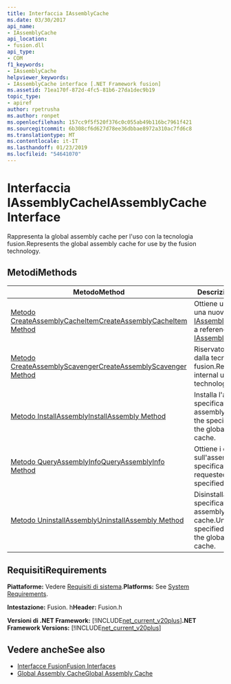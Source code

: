 ```yaml
---
title: Interfaccia IAssemblyCache
ms.date: 03/30/2017
api_name:
- IAssemblyCache
api_location:
- fusion.dll
api_type:
- COM
f1_keywords:
- IAssemblyCache
helpviewer_keywords:
- IAssemblyCache interface [.NET Framework fusion]
ms.assetid: 71ea170f-872d-4fc5-81b6-27da1dec9b19
topic_type:
- apiref
author: rpetrusha
ms.author: ronpet
ms.openlocfilehash: 157cc9f5f520f376c0c055ab49b116bc7961f421
ms.sourcegitcommit: 6b308cf6d627d78ee36dbbae8972a310ac7fd6c8
ms.translationtype: MT
ms.contentlocale: it-IT
ms.lasthandoff: 01/23/2019
ms.locfileid: "54641070"
---
```

# <a name="iassemblycache-interface"></a><span data-ttu-id="703d5-102">Interfaccia IAssemblyCache</span><span class="sxs-lookup"><span data-stu-id="703d5-102">IAssemblyCache Interface</span></span>
<span data-ttu-id="703d5-103">Rappresenta la global assembly cache per l'uso con la tecnologia fusion.</span><span class="sxs-lookup"><span data-stu-id="703d5-103">Represents the global assembly cache for use by the fusion technology.</span></span>  
  
## <a name="methods"></a><span data-ttu-id="703d5-104">Metodi</span><span class="sxs-lookup"><span data-stu-id="703d5-104">Methods</span></span>  
  
|<span data-ttu-id="703d5-105">Metodo</span><span class="sxs-lookup"><span data-stu-id="703d5-105">Method</span></span>|<span data-ttu-id="703d5-106">Descrizione</span><span class="sxs-lookup"><span data-stu-id="703d5-106">Description</span></span>|  
|------------|-----------------|  
|[<span data-ttu-id="703d5-107">Metodo CreateAssemblyCacheItem</span><span class="sxs-lookup"><span data-stu-id="703d5-107">CreateAssemblyCacheItem Method</span></span>](../../../../docs/framework/unmanaged-api/fusion/iassemblycache-createassemblycacheitem-method.md)|<span data-ttu-id="703d5-108">Ottiene un riferimento a una nuova [IAssemblyCacheItem](../../../../docs/framework/unmanaged-api/fusion/iassemblycacheitem-interface.md).</span><span class="sxs-lookup"><span data-stu-id="703d5-108">Gets a reference to a new [IAssemblyCacheItem](../../../../docs/framework/unmanaged-api/fusion/iassemblycacheitem-interface.md).</span></span>|  
|[<span data-ttu-id="703d5-109">Metodo CreateAssemblyScavenger</span><span class="sxs-lookup"><span data-stu-id="703d5-109">CreateAssemblyScavenger Method</span></span>](../../../../docs/framework/unmanaged-api/fusion/iassemblycache-createassemblyscavenger-method.md)|<span data-ttu-id="703d5-110">Riservato per uso interno dalla tecnologia fusion.</span><span class="sxs-lookup"><span data-stu-id="703d5-110">Reserved for internal use by the fusion technology.</span></span>|  
|[<span data-ttu-id="703d5-111">Metodo InstallAssembly</span><span class="sxs-lookup"><span data-stu-id="703d5-111">InstallAssembly Method</span></span>](../../../../docs/framework/unmanaged-api/fusion/iassemblycache-installassembly-method.md)|<span data-ttu-id="703d5-112">Installa l'assembly specificato nella global assembly cache.</span><span class="sxs-lookup"><span data-stu-id="703d5-112">Installs the specified assembly in the global assembly cache.</span></span>|  
|[<span data-ttu-id="703d5-113">Metodo QueryAssemblyInfo</span><span class="sxs-lookup"><span data-stu-id="703d5-113">QueryAssemblyInfo Method</span></span>](../../../../docs/framework/unmanaged-api/fusion/iassemblycache-queryassemblyinfo-method.md)|<span data-ttu-id="703d5-114">Ottiene i dati richiesti sull'assembly specificato.</span><span class="sxs-lookup"><span data-stu-id="703d5-114">Gets the requested data about the specified assembly.</span></span>|  
|[<span data-ttu-id="703d5-115">Metodo UninstallAssembly</span><span class="sxs-lookup"><span data-stu-id="703d5-115">UninstallAssembly Method</span></span>](../../../../docs/framework/unmanaged-api/fusion/iassemblycache-uninstallassembly-method.md)|<span data-ttu-id="703d5-116">Disinstalla l'assembly specificato dalla global assembly cache.</span><span class="sxs-lookup"><span data-stu-id="703d5-116">Uninstalls the specified assembly from the global assembly cache.</span></span>|  
  
## <a name="requirements"></a><span data-ttu-id="703d5-117">Requisiti</span><span class="sxs-lookup"><span data-stu-id="703d5-117">Requirements</span></span>  
 <span data-ttu-id="703d5-118">**Piattaforme:** Vedere [Requisiti di sistema](../../../../docs/framework/get-started/system-requirements.md).</span><span class="sxs-lookup"><span data-stu-id="703d5-118">**Platforms:** See [System Requirements](../../../../docs/framework/get-started/system-requirements.md).</span></span>  
  
 <span data-ttu-id="703d5-119">**Intestazione:** Fusion. h</span><span class="sxs-lookup"><span data-stu-id="703d5-119">**Header:** Fusion.h</span></span>  
  
 <span data-ttu-id="703d5-120">**Versioni di .NET Framework:** [!INCLUDE[net_current_v20plus](../../../../includes/net-current-v20plus-md.md)]</span><span class="sxs-lookup"><span data-stu-id="703d5-120">**.NET Framework Versions:** [!INCLUDE[net_current_v20plus](../../../../includes/net-current-v20plus-md.md)]</span></span>  
  
## <a name="see-also"></a><span data-ttu-id="703d5-121">Vedere anche</span><span class="sxs-lookup"><span data-stu-id="703d5-121">See also</span></span>
- [<span data-ttu-id="703d5-122">Interfacce Fusion</span><span class="sxs-lookup"><span data-stu-id="703d5-122">Fusion Interfaces</span></span>](../../../../docs/framework/unmanaged-api/fusion/fusion-interfaces.md)
- [<span data-ttu-id="703d5-123">Global Assembly Cache</span><span class="sxs-lookup"><span data-stu-id="703d5-123">Global Assembly Cache</span></span>](../../../../docs/framework/app-domains/gac.md)

